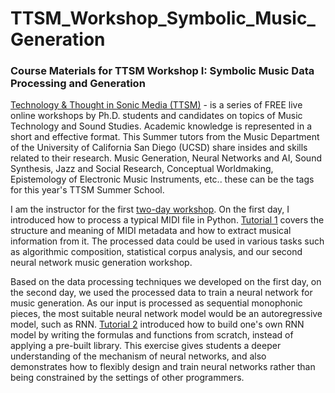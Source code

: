 # TTSM_Workshop_Symbolic_Music_Generation
### Course Materials for TTSM Workshop I: Symbolic Music Data Processing and Generation

[Technology & Thought in Sonic Media (TTSM)](https://ttsm.link) - is a series of FREE live online workshops by Ph.D. students and candidates on topics of Music Technology and Sound Studies. Academic knowledge is represented in a short and effective format. This Summer tutors from the Music Department of the University of California San Diego (UCSD) share insides and skills related to their research. Music Generation, Neural Networks and AI, Sound Synthesis, Jazz and Social Research, Conceptual Worldmaking, Epistemology of Electronic Music Instruments, etc.. these can be the tags for this year's TTSM Summer School.

I am the instructor for the first [two-day workshop](https://ttsm.link/more#musicdata). On the first day, I introduced how to process a typical MIDI file in Python. [Tutorial 1](https://github.com/Jovie-Liu/TTSM_Workshop_Symbolic_Music_Generation/blob/main/MIDI_Data_Processing_Tutorial1.ipynb) covers the structure and meaning of MIDI metadata and how to extract musical information from it. The processed data could be used in various tasks such as algorithmic composition, statistical corpus analysis, and our second neural network music generation workshop.

Based on the data processing techniques we developed on the first day, on the second day, we used the processed data to train a neural network for music generation. As our input is processed as sequential monophonic pieces, the most suitable neural network model would be an autoregressive model, such as RNN. [Tutorial 2](https://github.com/Jovie-Liu/TTSM_Workshop_Symbolic_Music_Generation/blob/main/RNN_Training_Tutorial2.ipynb) introduced how to build one's own RNN model by writing the formulas and functions from scratch, instead of applying a pre-built library. This exercise gives students a deeper understanding of the mechanism of neural networks, and also demonstrates how to flexibly design and train neural networks rather than being constrained by the settings of other programmers.
